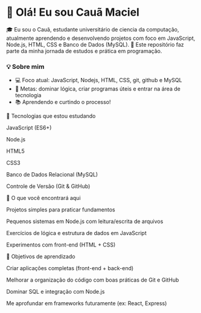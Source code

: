 # 👋 Olá! Eu sou Cauã Maciel

🎓 Eu sou o Cauã, estudante universitário de ciencia da computação, atualmente aprendendo e desenvolvendo projetos com foco em JavaScript, Node.js, HTML, CSS e Banco de Dados (MySQL).
📌 Este repositório faz parte da minha jornada de estudos e prática em programação.

### 💡 Sobre mim

- 💻 Foco atual: JavaScript, Nodejs, HTML, CSS, git, github e MySQL
- 🎯 Metas: dominar lógica, criar programas úteis e entrar na área de tecnologia
- 📚 Aprendendo e curtindo o processo!

🚀 Tecnologias que estou estudando

JavaScript (ES6+)

Node.js

HTML5

CSS3

Banco de Dados Relacional (MySQL)

Controle de Versão (Git & GitHub)

📂 O que você encontrará aqui

Projetos simples para praticar fundamentos

Pequenos sistemas em Node.js com leitura/escrita de arquivos

Exercícios de lógica e estrutura de dados em JavaScript

Experimentos com front-end (HTML + CSS)


📖 Objetivos de aprendizado

Criar aplicações completas (front-end + back-end)

Melhorar a organização do código com boas práticas de Git e GitHub

Dominar SQL e integração com Node.js

Me aprofundar em frameworks futuramente (ex: React, Express)
